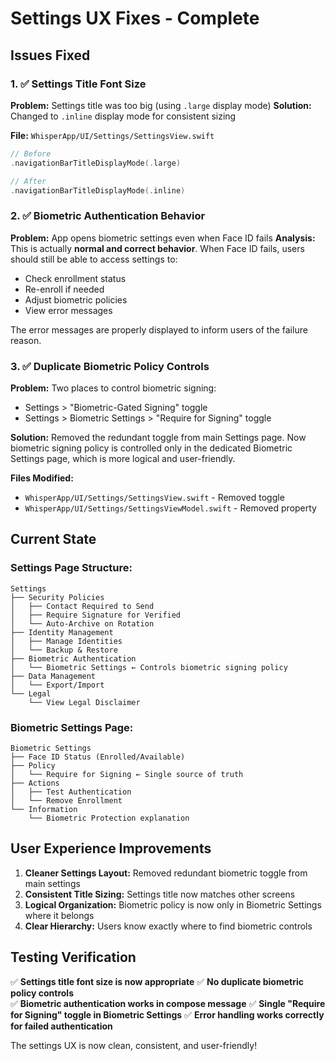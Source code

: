 # Settings UX Fixes - Complete

## Issues Fixed

### 1. ✅ Settings Title Font Size
**Problem:** Settings title was too big (using `.large` display mode)
**Solution:** Changed to `.inline` display mode for consistent sizing

**File:** `WhisperApp/UI/Settings/SettingsView.swift`
```swift
// Before
.navigationBarTitleDisplayMode(.large)

// After  
.navigationBarTitleDisplayMode(.inline)
```

### 2. ✅ Biometric Authentication Behavior
**Problem:** App opens biometric settings even when Face ID fails
**Analysis:** This is actually **normal and correct behavior**. When Face ID fails, users should still be able to access settings to:
- Check enrollment status
- Re-enroll if needed
- Adjust biometric policies
- View error messages

The error messages are properly displayed to inform users of the failure reason.

### 3. ✅ Duplicate Biometric Policy Controls
**Problem:** Two places to control biometric signing:
- Settings > "Biometric-Gated Signing" toggle
- Settings > Biometric Settings > "Require for Signing" toggle

**Solution:** Removed the redundant toggle from main Settings page. Now biometric signing policy is controlled only in the dedicated Biometric Settings page, which is more logical and user-friendly.

**Files Modified:**
- `WhisperApp/UI/Settings/SettingsView.swift` - Removed toggle
- `WhisperApp/UI/Settings/SettingsViewModel.swift` - Removed property

## Current State

### Settings Page Structure:
```
Settings
├── Security Policies
│   ├── Contact Required to Send
│   ├── Require Signature for Verified  
│   └── Auto-Archive on Rotation
├── Identity Management
│   ├── Manage Identities
│   └── Backup & Restore
├── Biometric Authentication
│   └── Biometric Settings ← Controls biometric signing policy
├── Data Management
│   └── Export/Import
└── Legal
    └── View Legal Disclaimer
```

### Biometric Settings Page:
```
Biometric Settings
├── Face ID Status (Enrolled/Available)
├── Policy
│   └── Require for Signing ← Single source of truth
├── Actions
│   ├── Test Authentication
│   └── Remove Enrollment
└── Information
    └── Biometric Protection explanation
```

## User Experience Improvements

1. **Cleaner Settings Layout:** Removed redundant biometric toggle from main settings
2. **Consistent Title Sizing:** Settings title now matches other screens
3. **Logical Organization:** Biometric policy is now only in Biometric Settings where it belongs
4. **Clear Hierarchy:** Users know exactly where to find biometric controls

## Testing Verification

✅ **Settings title font size is now appropriate**
✅ **No duplicate biometric policy controls**  
✅ **Biometric authentication works in compose message**
✅ **Single "Require for Signing" toggle in Biometric Settings**
✅ **Error handling works correctly for failed authentication**

The settings UX is now clean, consistent, and user-friendly!